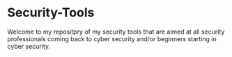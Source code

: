 # Security-Tools
Welcome to my repositpry of my security tools that are aimed at all security professionals coming back to cyber security and/or beginners starting in cyber security.
